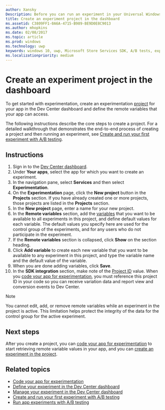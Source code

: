 ```yaml
---
author: Xansky
Description: Before you can run an experiment in your Universal Windows Platform (UWP) app with A/B testing, you must create a project and define your remote variables in the Dev Center dashboard.
title: Create an experiment project in the dashboard
ms.assetid: C3809FF1-0A6A-4715-B989-BE9D0E8C9013
ms.author: mhopkins
ms.date: 02/08/2017
ms.topic: article
ms.prod: windows
ms.technology: uwp
keywords: windows 10, uwp, Microsoft Store Services SDK, A/B tests, experiments
ms.localizationpriority: medium
---
```


# Create an experiment project in the dashboard

To get started with experimentation, create an experimentation [project](run-app-experiments-with-a-b-testing.md#terms) for your app in the Dev Center dashboard and define the remote variables that your app can access.

The following instructions describe the core steps to create a project. For a detailed walkthrough that demonstrates the end-to-end process of creating a project and then running an experiment, see [Create and run your first experiment with A/B testing](create-and-run-your-first-experiment-with-a-b-testing.md).

## Instructions

1. Sign in to the [Dev Center dashboard](https://dev.windows.com/overview).
2. Under **Your apps**, select the app for which you want to create an experiment.
3. In the navigation pane, select **Services** and then select **Experimentation**.
4. On the **Experimentation** page, click the **New project** button in the **Projects** section. If you have already created one or more projects, those projects are listed in the **Projects** section.
5. In the **New project** page, enter a name for your new project.
6. In the **Remote variables** section, add the [variables](run-app-experiments-with-a-b-testing.md#terms) that you want to be available to all experiments in this project, and define default values for each variable. The default values you specify here are used for the control group of the experiments, and for any users who do not participate in the experiment.
  1. If the **Remote variables** section is collapsed, click **Show** on the section heading.
  2. Click **Add variable** to create each new variable that you want to be available to any experiment in this project, and type the variable name and the default value of the variable.
  3. When you are done adding variables, click **Save**.
3. In the **SDK integration** section, make note of the [Project ID](run-app-experiments-with-a-b-testing.md#terms) value. When you [code your app for experimentation](code-your-experiment-in-your-app.md), you must reference this project ID in your code so you can receive variation data and report view and conversion events to Dev Center.

> [!NOTE]
> You cannot edit, add, or remove remote variables while an experiment in the project is active. This limitation helps protect the integrity of the data for the control group for the active experiment.


## Next steps

After you create a project, you can [code your app for experimentation](code-your-experiment-in-your-app.md) to start retrieving remote variable values in your app, and you can [create an experiment in the project](define-your-experiment-in-the-dev-center-dashboard.md).

## Related topics

* [Code your app for experimentation](code-your-experiment-in-your-app.md)
* [Define your experiment in the Dev Center dashboard](define-your-experiment-in-the-dev-center-dashboard.md)
* [Manage your experiment in the Dev Center dashboard](manage-your-experiment.md)
* [Create and run your first experiment with A/B testing](create-and-run-your-first-experiment-with-a-b-testing.md)
* [Run app experiments with A/B testing](run-app-experiments-with-a-b-testing.md)
